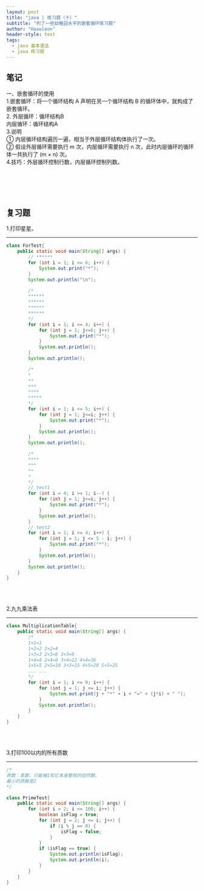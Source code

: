 ```yaml
---
layout: post
title: "java | 练习题（十）"
subtitle: "列了一些幼稚园水平的嵌套循环练习题"
author: "Haauleon"
header-style: text
tags:
  - java 基本语法
  - java 练习题
---
```


## 笔记    
一、嵌套循环的使用      
1.嵌套循环：将一个循环结构 A 声明在另一个循环结构 B 的循环体中，就构成了嵌套循环。     
2.
外层循环：循环结构B     
内层循环：循环结构A     
3.说明          
① 内层循环结构遍历一遍，相当于外层循环结构体执行了一次。      
② 假设外层循环需要执行 m 次，内层循环需要执行 n 次，此时内层循环的循环体一共执行了 (m × n) 次。         
4.技巧：外层循环控制行数，内层循环控制列数。          


<br>





<br><br>

## 复习题 
1.打印星星。    

---

```java
class ForTest{
    public static void main(String[] args) {
        // ******
        for (int i = 1; i <= 6; i++) {
            System.out.print("*");
        }
        System.out.println("\n");

        /*
        ******
        ******
        ******
        ******
        */
        for (int i = 1; i <= 4; i++) {
            for (int j = 1; j<=6; j++) {
                System.out.print("*");
            }
            System.out.println();
        }
        System.out.println();

        /*
        *
        **
        ***
        ****
        *****
        */
        for (int i = 1; i <= 5; i++) {
            for (int j = 1; j<=i; j++) {
                System.out.print("*");
            }
            System.out.println();
        }
        System.out.println();

        /*
        ****
        ***
        **
        *
        */
        // test1
        for (int i = 4; i >= 1; i--) {
            for (int j = 1; j<=i; j++) {
                System.out.print("*");
            }
            System.out.println();
        }
        // test2
        for (int i = 1; i <= 4; i++) {
            for (int j = 1; j <= 5 - i; j++) {
                System.out.print("*");
            }
            System.out.println();
        }
        System.out.println();
    }
}
```

<br><br>

2.九九乘法表    

---

```java
class MultiplicationTable{
    public static void main(String[] args) {
        /*
        1×1=1
        1×2=2 2×2=4
        1×3=3 2×3=6 3×3=9
        1×4=4 2×4=8 3×4=12 4×4=16
        1×5=5 2×5=10 3×5=15 4×5=20 5×5=25
        ... ...
        */
        for (int i = 1; i <= 9; i++) {
            for (int j = 1; j <= i; j++) {
                System.out.print(j + "*" + i + "=" + (j*i) + " ");
            }
            System.out.println();
        }
    }
}
```

<br><br>

3.打印100以内的所有质数     

---

```java
/*
质数：素数，只能被1和它本身整除的自然数。
最小的质数是2
*/

class PrimeTest{
    public static void main(String[] args) {
        for (int i = 2; i <= 100; i++) {
            boolean isFlag = true;
            for (int j = 2; j <= i; j++) {
                if (i % j == 0) {
                    isFlag = false;
                }
            }
            if (isFlag == true) {
                System.out.println(isFlag);
                System.out.println(i);
            }
        }
    }
}
```